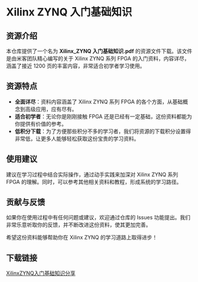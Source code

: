 # Xilinx ZYNQ 入门基础知识

## 资源介绍

本仓库提供了一个名为 **Xilinx_ZYNQ 入门基础知识.pdf** 的资源文件下载。该文件是由米客团队精心编写的关于 Xilinx ZYNQ 系列 FPGA 的入门资料，内容详尽，涵盖了接近 1200 页的丰富内容，非常适合初学者学习使用。

## 资源特点

- **全面详尽**：资料内容涵盖了 Xilinx ZYNQ 系列 FPGA 的各个方面，从基础概念到高级应用，应有尽有。
- **适合初学者**：无论你是刚刚接触 FPGA 还是已经有一定基础，这份资料都能为你提供有价值的参考。
- **低积分下载**：为了方便那些积分不多的学习者，我们将资源的下载积分设置得非常低，让更多人能够轻松获取这份宝贵的学习资料。

## 使用建议

建议在学习过程中结合实际操作，通过动手实践来加深对 Xilinx ZYNQ 系列 FPGA 的理解。同时，可以参考其他相关资料和教程，形成系统的学习路径。

## 贡献与反馈

如果你在使用过程中有任何问题或建议，欢迎通过仓库的 Issues 功能提出。我们非常乐意听取你的反馈，并不断改进这份资料，使其更加完善。

希望这份资料能够帮助你在 Xilinx ZYNQ 的学习道路上取得进步！

## 下载链接

[XilinxZYNQ入门基础知识分享](https://pan.quark.cn/s/9ee644d8695a)